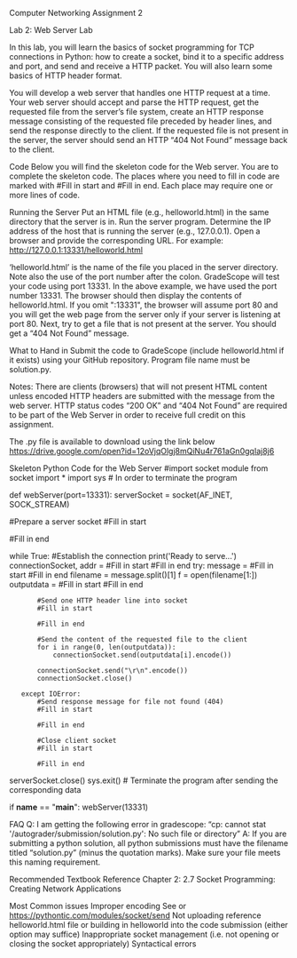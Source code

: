Computer Networking Assignment 2

Lab 2: Web Server Lab
 
In this lab, you will learn the basics of socket programming for TCP connections in Python: how to create a socket, bind it to a specific address and port, and send and receive a HTTP packet. You will also learn some basics of HTTP header format.
 
You will develop a web server that handles one HTTP request at a time. Your web server should accept and parse the HTTP request, get the requested file from the server’s file system, create an HTTP response message consisting of the requested file preceded by header lines, and send the response directly to the client. If the requested file is not present in the server, the server should send an HTTP “404 Not Found” message back to the client.
 
Code
Below you will find the skeleton code for the Web server. You are to complete the skeleton code. The places where you need to fill in code are marked with #Fill in start and #Fill in end. Each place may require one or more lines of code.
 
Running the Server
Put an HTML file (e.g., helloworld.html) in the same directory that the server is in. Run the server program. Determine the IP address of the host that is running the server (e.g., 127.0.0.1). Open a browser and provide the corresponding URL. For example:
http://127.0.0.1:13331/helloworld.html
 
‘helloworld.html’ is the name of the file you placed in the server directory. Note also the use of the port number after the colon. GradeScope will test your code using port 13331. In the above example, we have used the port number 13331. The browser should then display the contents of helloworld.html. If you omit ":13331", the browser will assume port 80 and you will get the web page from the server only if your server is listening at port 80. Next, try to get a file that is not present at the server. You should get a “404 Not Found” message.
 
What to Hand in
Submit the code to GradeScope (include helloworld.html if it exists) using your GitHub repository. Program file name must be solution.py.
 
Notes:
There are clients (browsers) that will not present HTML content unless encoded HTTP headers are submitted with the message from the web server.
HTTP status codes “200 OK” and “404 Not Found” are required to be part of the Web Server in order to receive full credit on this assignment.
 
The .py file is available to download using the link below
https://drive.google.com/open?id=12oVjqOlgj8mQiNu4r761aGn0gqIaj8j6
 
Skeleton Python Code for the Web Server
 #import socket module
from socket import *
import sys # In order to terminate the program

def webServer(port=13331):
   serverSocket = socket(AF_INET, SOCK_STREAM)

   #Prepare a server socket
   #Fill in start

   #Fill in end

   while True:
       #Establish the connection
       print('Ready to serve...')
       connectionSocket, addr = #Fill in start      #Fill in end
       try:
           message = #Fill in start    #Fill in end
           filename = message.split()[1]
           f = open(filename[1:])
           outputdata = #Fill in start     #Fill in end

           #Send one HTTP header line into socket
           #Fill in start

           #Fill in end

           #Send the content of the requested file to the client
           for i in range(0, len(outputdata)):
               connectionSocket.send(outputdata[i].encode())

           connectionSocket.send("\r\n".encode())
           connectionSocket.close()

       except IOError:
           #Send response message for file not found (404)
           #Fill in start

           #Fill in end

           #Close client socket
           #Fill in start

           #Fill in end

   serverSocket.close()
   sys.exit()  # Terminate the program after sending the corresponding data

if __name__ == "__main__":
   webServer(13331)




FAQ
Q: I am getting the following error in gradescope: 
“cp: cannot stat '/autograder/submission/solution.py': No such file or directory”
A: If you are submitting a python solution, all python submissions must have the filename titled “solution.py” (minus the quotation marks). Make sure your file meets this naming requirement.

Recommended Textbook Reference
Chapter 2: 2.7 Socket Programming: Creating Network Applications

Most Common issues
Improper encoding
See or https://pythontic.com/modules/socket/send 
Not uploading reference helloworld.html file or building in helloworld into the code submission (either option may suffice)
Inappropriate socket management (i.e. not opening or closing the socket appropriately)
Syntactical errors


